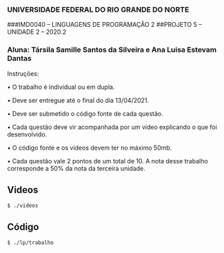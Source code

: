 ###  UNIVERSIDADE FEDERAL DO RIO GRANDE DO NORTE
###IMD0040 – LINGUAGENS DE PROGRAMAÇÃO 2
##PROJETO 5 – UNIDADE 2 – 2020.2
###  Aluna: Társila Samille Santos da Silveira e Ana Luisa Estevam Dantas
Instruções:

• O trabalho é individual ou em dupla.

• Deve ser entregue até o final do dia 13/04/2021.

• Deve ser submetido o código fonte de cada questão.

• Cada questão deve vir acompanhada por um vídeo explicando o que foi
desenvolvido.

• O código fonte e os vídeos devem ter no máximo 50mb.

• Cada questão vale 2 pontos de um total de 10. A nota desse trabalho corresponde
a 50% da nota da terceira unidade.

## Videos

```
$ ./videos
```

## Código

```
$ ./lp/trabalho
```
